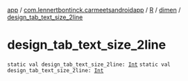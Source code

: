 [app](../../../index.md) / [com.lennertbontinck.carmeetsandroidapp](../../index.md) / [R](../index.md) / [dimen](index.md) / [design_tab_text_size_2line](./design_tab_text_size_2line.md)

# design_tab_text_size_2line

`static val design_tab_text_size_2line: `[`Int`](https://kotlinlang.org/api/latest/jvm/stdlib/kotlin/-int/index.html)
`static val design_tab_text_size_2line: `[`Int`](https://kotlinlang.org/api/latest/jvm/stdlib/kotlin/-int/index.html)